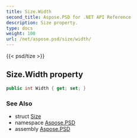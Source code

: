 ```yaml
---
title: Size.Width
second_title: Aspose.PSD for .NET API Reference
description: Size property. 
type: docs
weight: 100
url: /net/aspose.psd/size/width/
---
```

{{< psd/tize >}}
## Size.Width property

```csharp
public int Width { get; set; }
```

### See Also

* struct [Size](../)
* namespace [Aspose.PSD](../../size/)
* assembly [Aspose.PSD](../../../)


